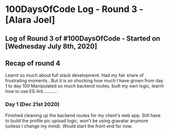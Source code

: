 # 100DaysOfCode Log - Round 3 - [Alara Joel]
## Log of Round 3 of #100DaysOfCode - Started on [Wednesday July 8th, 2020]


## Recap of round 4

Learnt so much about full stack development. Had my fair share of frustrating moments.. But it is so shocking how much I have grown from day 1 to day 100
Manipulated so much backend routes, built my own logic, learnt how to use ES-lint...........


### Day 1 (Dec 21st 2020)

Finished cleaning up the backend routes for my client's web app. Still have to build the profile pic upload logic, won't be using gravatar anymore (unless I change my mind). Would start the front end for now.
